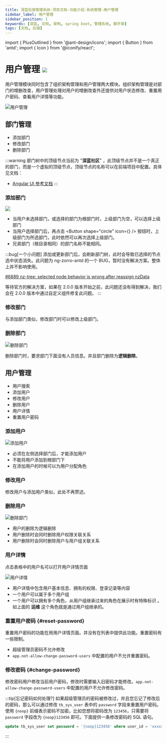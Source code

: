 ```yaml
---
title: 深蓝后端管理系统-项目文档-功能介绍-系统管理-用户管理
sidebar_label: 用户管理
sidebar_position: 1
keywords: [深蓝, 文档, 架构, spring boot, 管理系统, 脚手架]
tags: [文档, 后端]
---
```


import { PlusOutlined } from '@ant-design/icons';
import { Button } from 'antd';
import { Icon } from '@iconify/react';

# 用户管理 ![](https://img.shields.io/badge/Since-1.0.0-green)

用户管理模块同时包含了组织架构管理和用户管理两大模块。组织架构管理是对部门的增删改查，用户管理处理对用户的增删改查外还提供对用户状态修改、重置用户密码、查看用户详情等功能。

![用户管理](https://jaune162.oss-cn-hangzhou.aliyuncs.com/images/blog/20240726/9eca5be3ce1a4126a271017b964f0617.png)

## 部门管理

- 添加部门
- 修改部门
- 删除部门

:::warning
部门树中的顶级节点当前为 "**深蓝社区**" ，此顶级节点并不是一个真正的部门，而是一个虚拟的顶级节点，顶级节点的名称可以在前端项目中配置。具体见文档：

- [Angular UI 参考文档](/docs/angular/developer-guide/environments-configuration)
:::

### 添加部门

![](https://jaune162.oss-cn-hangzhou.aliyuncs.com/images/blog/20240726/d49be904f9394841a792742b64b60830.png)

- 当用户未选择部门，或选择的部门为根部门时，上级部门为空，可以选择上级部门
- 当用户选择部门后，再点击 <Button shape="circle" icon={<PlusOutlined />} /> 按钮时，上级部门为所选部门，此时依然可以再次选择上级部门。
- 兄弟部门（根目录相同）的部门名称不能相同。

:::bug[一个小问题]
添加或更新部门后，会刷新部门树，此时会导致已选择的节点选中状态消失。此问题为 ng-zorro-antd 的一个 BUG，暂时没有解决方案。整体上并不影响使用。

[#6889 nz-tree: selected node behavior is wrong after reassign nzData](https://github.com/NG-ZORRO/ng-zorro-antd/issues/6889)

等待官方的解决方案，如果在 2.0.0 版本开始之前，此问题还没有得到解决，我们会在 2.0.0 版本中通过自定义组件修复此问题。
:::

### 修改部门

与添加部门类似，修改部门时可以修改上级部门。

### 删除部门

![删除部门](https://jaune162.oss-cn-hangzhou.aliyuncs.com/images/blog/20240726/eefa31354395453f93f6aeab643d31ed.png)

删除部门时，要求部门下面没有人员信息。并且部门删除为**逻辑删除**。

## 用户管理

- 用户搜索
- 添加用户
- 修改用户
- 删除用户
- 用户详情
- 重置用户密码

### 添加用户

![添加用户](https://jaune162.oss-cn-hangzhou.aliyuncs.com/images/blog/20240726/08a0242132ab48c09d4a3f679c774231.png)

- 必须在左侧选择部门后，才能添加用户
- 不能将用户添加到根部门下
- 在添加用户的时候可以为用户分配角色

### 修改用户

修改用户与添加用户类似，此处不再赘述。

### 删除用户

![删除部门](https://jaune162.oss-cn-hangzhou.aliyuncs.com/images/blog/20240726/e93adaea116b4d8fa01370d7315716bd.png)

- 用户的删除为逻辑删除
- 用户删除时会同时删除用户权限关联关系
- 用户删除时会同时删除用户与用户组关联关系

### 用户详情

点击表格中的用户名可以打开用户详情页面

![用户详情](https://jaune162.oss-cn-hangzhou.aliyuncs.com/images/blog/20240726/071fa19dc1a249568bf18643847dbc76.png)

- 用户详情中包含用户基本信息、拥有的权限、登录记录等内容
- 一个用户可以属于多个用户组
- 一个用户可以拥有多个角色，从用户组继承过来的角色在展示时有特殊标识 <Icon icon="mingcute:group-line" height="16" /> 。如上面的 **运维** 这个角色就是通过用户组继承的。

### 重置用户密码 {#reset-password}

重置用户密码的功能在用用户详情页面。并没有在列表中提供此功能。重置密码有一些限制。

- 超级管理员密码不允许修改
- `app.not-allow-change-password-users` 中配置的用户不允许重置密码。

### 修改密码 {#change-password}

修改密码用户修改当前用户密码，修改时需要输入旧密码才能修改。`app.not-allow-change-password-users` 中配置的用户不允许修改密码。


:::tip[忘记密码如何处理?]
如果超级管理员的密码被修改过，并且您忘记了修改后的密码，那么可以通过修改 `tb_sys_user` 表中的 `password` 字段来重置用户密码。使用 `{noop}` 前缀表示密码不加密。比如您想将密码改为 `123456`，只需要将 `password` 字段改为 `{noop}123456` 即可。下面提供一条修改密码的 SQL 语句。

```sql
update tb_sys_user set password = '{noop}123456' where user_id = 'xxxxx'
```
:::


